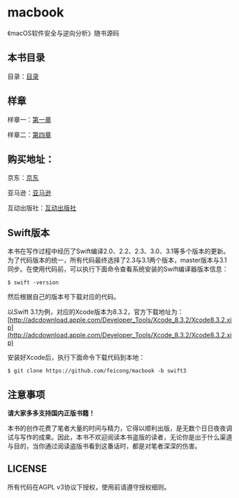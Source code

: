 # macbook

《macOS软件安全与逆向分析》随书源码

## 本书目录
目录：[目录](catalog.pdf)


## 样章
样章一：[第一章](chapter1.pdf)

样章二：[第四章](chapter4.pdf)

## 购买地址：
京东：[京东](https://item.jd.com/12137171.html)

亚马逊：[亚马逊](https://www.amazon.cn/macOS%E8%BD%AF%E4%BB%B6%E5%AE%89%E5%85%A8%E4%B8%8E%E9%80%86%E5%90%91%E5%88%86%E6%9E%90-%E4%B8%B0%E7%94%9F%E5%BC%BA-%E9%82%A2%E4%BF%8A%E6%9D%B0/dp/B074323CHX/)

互动出版社：[互动出版社](http://product.china-pub.com/6170966)

## Swift版本
本书在写作过程中经历了Swift编译2.0、2.2、2.3、3.0、3.1等多个版本的更新。为了代码版本的统一，所有代码最终选择了2.3与3.1两个版本，master版本与3.1同步。在使用代码前，可以执行下面命令查看系统安装的Swift编译器版本信息：
```
$ swift -version
```

然后根据自己的版本号下载对应的代码。

以Swift 3.1为例，对应的Xcode版本为8.3.2，官方下载地址为：[http://adcdownload.apple.com/Developer_Tools/Xcode_8.3.2/Xcode8.3.2.xip](http://adcdownload.apple.com/Developer_Tools/Xcode_8.3.2/Xcode8.3.2.xip)

安装好Xcode后，执行下面命令下载代码到本地：
```
$ git clone https://github.com/feicong/macbook -b swift3
```

## 注意事项
**请大家多多支持国内正版书籍！**

本书的创作花费了笔者大量的时间与精力，它得以顺利出版，是无数个日日夜夜调试与写作的成果。因此，本书不欢迎阅读本书盗版的读者，无论你是出于什么渠道与目的，当你通过阅读盗版书看到这番话时，都是对笔者深深的伤害。


## LICENSE
所有代码在AGPL v3协议下授权，使用前请遵守授权细则。
